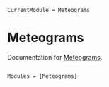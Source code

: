 ```@meta
CurrentModule = Meteograms
```

# Meteograms

Documentation for [Meteograms](https://github.com/renilsonlisboa/Meteograms.jl).

```@index
```

```@autodocs
Modules = [Meteograms]
```
